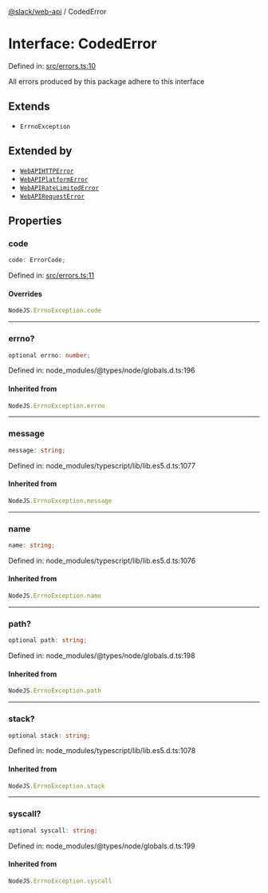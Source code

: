 [@slack/web-api](../index.md) / CodedError

# Interface: CodedError

Defined in: [src/errors.ts:10](https://github.com/slackapi/node-slack-sdk/blob/main/packages/web-api/src/errors.ts#L10)

All errors produced by this package adhere to this interface

## Extends

- `ErrnoException`

## Extended by

- [`WebAPIHTTPError`](WebAPIHTTPError.md)
- [`WebAPIPlatformError`](WebAPIPlatformError.md)
- [`WebAPIRateLimitedError`](WebAPIRateLimitedError.md)
- [`WebAPIRequestError`](WebAPIRequestError.md)

## Properties

### code

```ts
code: ErrorCode;
```

Defined in: [src/errors.ts:11](https://github.com/slackapi/node-slack-sdk/blob/main/packages/web-api/src/errors.ts#L11)

#### Overrides

```ts
NodeJS.ErrnoException.code
```

***

### errno?

```ts
optional errno: number;
```

Defined in: node\_modules/@types/node/globals.d.ts:196

#### Inherited from

```ts
NodeJS.ErrnoException.errno
```

***

### message

```ts
message: string;
```

Defined in: node\_modules/typescript/lib/lib.es5.d.ts:1077

#### Inherited from

```ts
NodeJS.ErrnoException.message
```

***

### name

```ts
name: string;
```

Defined in: node\_modules/typescript/lib/lib.es5.d.ts:1076

#### Inherited from

```ts
NodeJS.ErrnoException.name
```

***

### path?

```ts
optional path: string;
```

Defined in: node\_modules/@types/node/globals.d.ts:198

#### Inherited from

```ts
NodeJS.ErrnoException.path
```

***

### stack?

```ts
optional stack: string;
```

Defined in: node\_modules/typescript/lib/lib.es5.d.ts:1078

#### Inherited from

```ts
NodeJS.ErrnoException.stack
```

***

### syscall?

```ts
optional syscall: string;
```

Defined in: node\_modules/@types/node/globals.d.ts:199

#### Inherited from

```ts
NodeJS.ErrnoException.syscall
```
